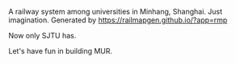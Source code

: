 A railway system among universities in Minhang, Shanghai. Just imagination.
Generated by https://railmapgen.github.io/?app=rmp


Now only SJTU has.

Let's have fun in building MUR.

